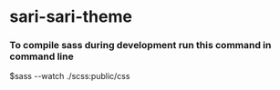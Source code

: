# sari-sari-theme

<h3>To compile sass during development run this command in command line</h3>
<p>$sass --watch ./scss:public/css</p>
